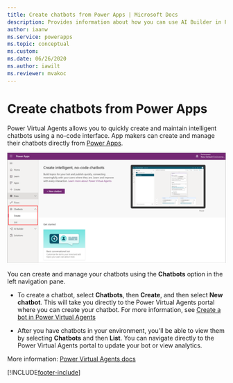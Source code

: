```yaml
---
title: Create chatbots from Power Apps | Microsoft Docs
description: Provides information about how you can use AI Builder in Power Apps.
author: iaanw
ms.service: powerapps
ms.topic: conceptual
ms.custom: 
ms.date: 06/26/2020
ms.author: iawilt
ms.reviewer: mvakoc
---
```

# Create chatbots from Power Apps

Power Virtual Agents allows you to quickly create and maintain intelligent chatbots using a no-code interface. App makers can create and manage their chatbots directly from [Power Apps](https://make.powerapps.com). 

![Chatbots from Power Apps](media/chatbots.png "Chatbots from Power Apps")

You can create and manage your chatbots using the **Chatbots** option in the left navigation pane.

- To create a chatbot, select **Chatbots**, then **Create**, and then select **New chatbot**. This will take you directly to the Power Virtual Agents portal where you can create your chatbot. For more information, see [Create a bot in Power Virtual Agents](https://docs.microsoft.com/power-virtual-agents/authoring-first-bot)

- After you have chatbots in your environment, you'll be able to view them by selecting **Chatbots** and then **List**. You can navigate directly to the Power Virtual Agents portal to update your bot or view analytics.

More information: [Power Virtual Agents docs](https://docs.microsoft.com/power-virtual-agents)


[!INCLUDE[footer-include](includes/footer-banner.md)]